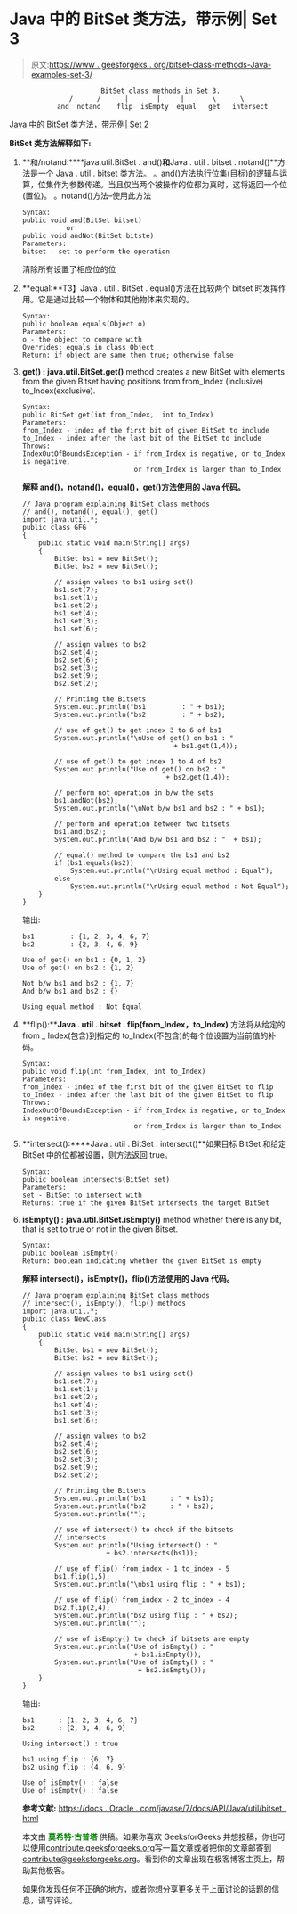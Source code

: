 # Java 中的 BitSet 类方法，带示例| Set 3

> 原文:[https://www . geesforgeks . org/bitset-class-methods-Java-examples-set-3/](https://www.geeksforgeeks.org/bitset-class-methods-java-examples-set-3/)

```
                       BitSet class methods in Set 3.
               /      /      |       |     |       \      \
            and  notand    flip  isEmpty  equal   get   intersect

```

[Java 中的 BitSet 类方法，带示例| Set 2](https://www.geeksforgeeks.org/bitset-class-methods-java-examples-set-2/)

**BitSet 类方法解释如下:**

1.  **和/notand:****java.util.BitSet . and()**和**Java . util . bitset . notand()**方法是一个 Java . util . bitset 类方法。
    。and()方法执行位集(目标)的逻辑与运算，位集作为参数传递。当且仅当两个被操作的位都为真时，这将返回一个位(置位)。
    。notand()方法–使用此方法

    ```
    Syntax:
    public void and(BitSet bitset)
               or
    public void andNot(BitSet bitste)
    Parameters:
    bitset - set to perform the operation

    ```

    清除所有设置了相应位的位
2.  **equal:**T3】Java . util . BitSet . equal()方法在比较两个 bitset 时发挥作用。它是通过比较一个物体和其他物体来实现的。

    ```
    Syntax:
    public boolean equals(Object o)
    Parameters: 
    o - the object to compare with
    Overrides: equals in class Object
    Return: if object are same then true; otherwise false

    ```

3.  **get() :** **java.util.BitSet.get()** method creates a new BitSet with elements from the given Bitset having positions from from_Index (inclusive) to_Index(exclusive).

    ```
    Syntax:
    public BitSet get(int from_Index,  int to_Index)
    Parameters:
    from_Index - index of the first bit of given BitSet to include
    to_Index - index after the last bit of the BitSet to include
    Throws:
    IndexOutOfBoundsException - if from_Index is negative, or to_Index is negative,
                                or from_Index is larger than to_Index

    ```

    **解释 and()，notand()，equal()，get()方法使用的 Java 代码。**

    ```
    // Java program explaining BitSet class methods
    // and(), notand(), equal(), get()
    import java.util.*;
    public class GFG
    {
        public static void main(String[] args)
        {
            BitSet bs1 = new BitSet();
            BitSet bs2 = new BitSet();

            // assign values to bs1 using set()
            bs1.set(7);
            bs1.set(1);
            bs1.set(2);
            bs1.set(4);
            bs1.set(3);
            bs1.set(6);

            // assign values to bs2
            bs2.set(4);
            bs2.set(6);
            bs2.set(3);
            bs2.set(9);
            bs2.set(2);

            // Printing the Bitsets
            System.out.println("bs1         : " + bs1);
            System.out.println("bs2         : " + bs2);

            // use of get() to get index 3 to 6 of bs1
            System.out.println("\nUse of get() on bs1 : "
                                          + bs1.get(1,4));

            // use of get() to get index 1 to 4 of bs2
            System.out.println("Use of get() on bs2 : "
                                        + bs2.get(1,4));

            // perform not operation in b/w the sets
            bs1.andNot(bs2);
            System.out.println("\nNot b/w bs1 and bs2 : " + bs1);

            // perform and operation between two bitsets
            bs1.and(bs2);
            System.out.println("And b/w bs1 and bs2 : "  + bs1);

            // equal() method to compare the bs1 and bs2
            if (bs1.equals(bs2))
                System.out.println("\nUsing equal method : Equal");
            else
                System.out.println("\nUsing equal method : Not Equal");
        }
    }
    ```

    输出:

    ```
    bs1         : {1, 2, 3, 4, 6, 7}
    bs2         : {2, 3, 4, 6, 9}

    Use of get() on bs1 : {0, 1, 2}
    Use of get() on bs2 : {1, 2}

    Not b/w bs1 and bs2 : {1, 7}
    And b/w bs1 and bs2 : {}

    Using equal method : Not Equal

    ```

4.  **flip():****Java . util . bitset . flip(from_Index，to_Index)** 方法将从给定的 from _ Index(包含)到指定的 to_Index(不包含)的每个位设置为当前值的补码。

    ```
    Syntax:
    public void flip(int from_Index, int to_Index)
    Parameters:
    from_Index - index of the first bit of the given BitSet to flip
    to_Index - index after the last bit of the given BitSet to flip
    Throws:
    IndexOutOfBoundsException - if from_Index is negative, or to_Index is negative, 
                                or from_Index is larger than to_Index

    ```

5.  **intersect():****Java . util . BitSet . intersect()**如果目标 BitSet 和给定 BitSet 中的位都被设置，则方法返回 true。

    ```
    Syntax:
    public boolean intersects(BitSet set)
    Parameters:
    set - BitSet to intersect with
    Returns: true if the given BitSet intersects the target BitSet

    ```

6.  **isEmpty() :** **java.util.BitSet.isEmpty()** method whether there is any bit, that is set to true or not in the given Bitset.

    ```
    Syntax:
    public boolean isEmpty()
    Return: boolean indicating whether the given BitSet is empty

    ```

    **解释 intersect()，isEmpty()，flip()方法使用的 Java 代码。**

    ```
    // Java program explaining BitSet class methods
    // intersect(), isEmpty(), flip() methods
    import java.util.*;
    public class NewClass
    {
        public static void main(String[] args)
        {
            BitSet bs1 = new BitSet();
            BitSet bs2 = new BitSet();

            // assign values to bs1 using set()
            bs1.set(7);
            bs1.set(1);
            bs1.set(2);
            bs1.set(4);
            bs1.set(3);
            bs1.set(6);

            // assign values to bs2
            bs2.set(4);
            bs2.set(6);
            bs2.set(3);
            bs2.set(9);
            bs2.set(2);

            // Printing the Bitsets
            System.out.println("bs1      : " + bs1);
            System.out.println("bs2      : " + bs2);
            System.out.println("");

            // use of intersect() to check if the bitsets
            // intersects
            System.out.println("Using intersect() : "
                         + bs2.intersects(bs1));

            // use of flip() from_index - 1 to_index - 5
            bs1.flip(1,5);
            System.out.println("\nbs1 using flip : " + bs1);

            // use of flip() from_index - 2 to_index - 4
            bs2.flip(2,4);
            System.out.println("bs2 using flip : " + bs2);
            System.out.println("");

            // use of isEmpty() to check if bitsets are empty
            System.out.println("Use of isEmpty() : "
                                + bs1.isEmpty());
            System.out.println("Use of isEmpty() : "
                                 + bs2.isEmpty());
        }
    }
    ```

    输出:

    ```
    bs1      : {1, 2, 3, 4, 6, 7}
    bs2      : {2, 3, 4, 6, 9}

    Using intersect() : true

    bs1 using flip : {6, 7}
    bs2 using flip : {4, 6, 9}

    Use of isEmpty() : false
    Use of isEmpty() : false

    ```

    **参考文献:**
    [https://docs . Oracle . com/javase/7/docs/API/Java/util/bitset . html](https://docs.oracle.com/javase/7/docs/api/java/util/BitSet.html)

    本文由 <font color="green">**莫希特·古普塔**</font> 供稿。如果你喜欢 GeeksforGeeks 并想投稿，你也可以使用[contribute.geeksforgeeks.org](http://www.contribute.geeksforgeeks.org)写一篇文章或者把你的文章邮寄到 contribute@geeksforgeeks.org。看到你的文章出现在极客博客主页上，帮助其他极客。

    如果你发现任何不正确的地方，或者你想分享更多关于上面讨论的话题的信息，请写评论。
